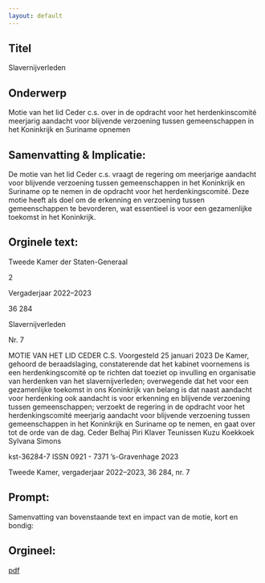 ```yaml
---
layout: default
---
```

## Titel
Slavernijverleden
## Onderwerp
Motie van het lid Ceder c.s. over in de opdracht voor het herdenkinscomité meerjarig aandacht voor blijvende verzoening tussen gemeenschappen in het Koninkrijk en Suriname opnemen
## Samenvatting & Implicatie:

De motie van het lid Ceder c.s. vraagt de regering om meerjarige aandacht voor blijvende verzoening tussen gemeenschappen in het Koninkrijk en Suriname op te nemen in de opdracht voor het herdenkingscomité. Deze motie heeft als doel om de erkenning en verzoening tussen gemeenschappen te bevorderen, wat essentieel is voor een gezamenlijke toekomst in het Koninkrijk.
## Orginele text:


Tweede Kamer der Staten-Generaal

2

Vergaderjaar 2022–2023

36 284

Slavernijverleden

Nr. 7

MOTIE VAN HET LID CEDER C.S.
Voorgesteld 25 januari 2023
De Kamer,
gehoord de beraadslaging,
constaterende dat het kabinet voornemens is een herdenkingscomité op
te richten dat toeziet op invulling en organisatie van herdenken van het
slavernijverleden;
overwegende dat het voor een gezamenlijke toekomst in ons Koninkrijk
van belang is dat naast aandacht voor herdenking ook aandacht is voor
erkenning en blijvende verzoening tussen gemeenschappen;
verzoekt de regering in de opdracht voor het herdenkingscomité meerjarig
aandacht voor blijvende verzoening tussen gemeenschappen in het
Koninkrijk en Suriname op te nemen,
en gaat over tot de orde van de dag.
Ceder
Belhaj
Piri
Klaver
Teunissen
Kuzu
Koekkoek
Sylvana Simons

kst-36284-7
ISSN 0921 - 7371
’s-Gravenhage 2023

Tweede Kamer, vergaderjaar 2022–2023, 36 284, nr. 7


## Prompt:
Samenvatting van bovenstaande text en impact van de motie, kort en bondig:

## Orgineel:
[pdf](https://gegevensmagazijn.tweedekamer.nl/OData/v4/2.0/Document(35b55785-1b30-4661-8a6a-99e931d3d14b)/resource)
